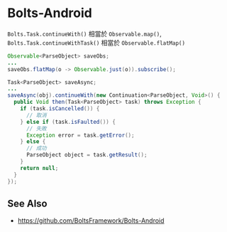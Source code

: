 # Bolts-Android

`Bolts.Task.continueWith()` 相當於 `Observable.map()`,
`Bolts.Task.continueWithTask()` 相當於 `Observable.flatMap()`

```java
Observable<ParseObject> saveObs;
...
saveObs.flatMap(o -> Observable.just(o)).subscribe();
```

```java
Task<ParseObject> saveAsync;
...
saveAsync(obj).continueWith(new Continuation<ParseObject, Void>() {
  public Void then(Task<ParseObject> task) throws Exception {
    if (task.isCancelled()) {
      // 取消
    } else if (task.isFaulted()) {
      // 失敗
      Exception error = task.getError();
    } else {
      // 成功
      ParseObject object = task.getResult();
    }
    return null;
  }
});
```

## See Also

* https://github.com/BoltsFramework/Bolts-Android